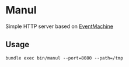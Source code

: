 # Manul

Simple HTTP server based on [EventMachine](https://github.com/eventmachine/eventmachine)

## Usage

```shell
bundle exec bin/manul --port=8080 --path=/tmp

